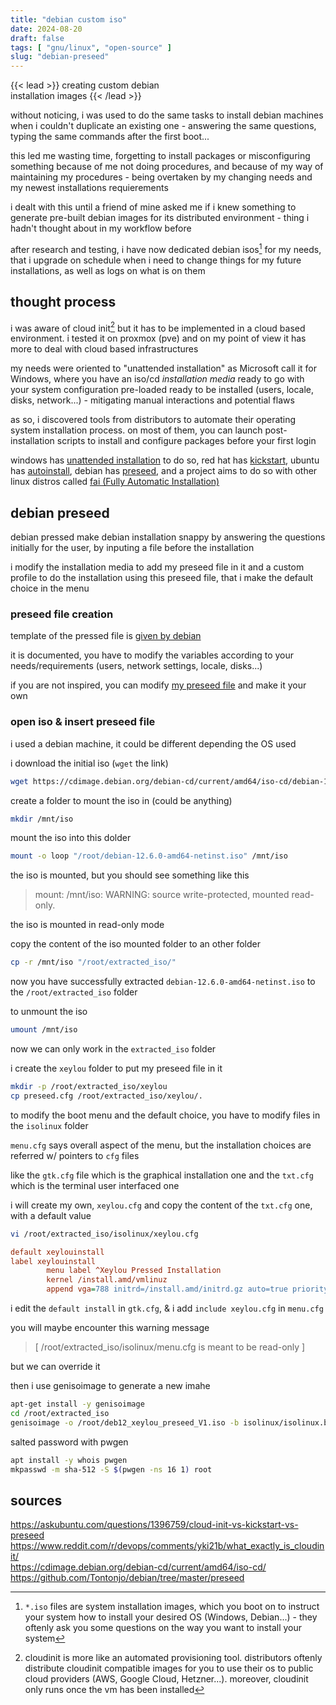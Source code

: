 ```yaml
---
title: "debian custom iso"
date: 2024-08-20
draft: false
tags: [ "gnu/linux", "open-source" ]
slug: "debian-preseed"
---
```


<!-- prologue -->

{{< lead >}}
creating custom debian  
installation images
{{< /lead >}}

<!-- sources -->

<!--
https://www.linuxtricks.fr/news/11-le-sac-de-chips/374-operations-inutiles-donc-indispensables-saturer-son-systeme-cpu-ram-disque-reseau/
https://cleveruptime.com/docs/files/proc-loadavg
https://euro-linux.com/en/blog/load-average-process-states-on-linux/
https://www.malekal.com/quest-ce-que-le-load-average-sur-linux/#Comprendre_et_lire_le_load_average
-->

<!-- article -->

without noticing, i was used to do the same tasks to install debian machines when i couldn't duplicate an existing one - answering the same questions, typing the same commands after the first boot...

this led me wasting time, forgetting to install packages or misconfiguring something because of me not doing procedures, and because of my way of maintaining my procedures - being overtaken by my changing needs and my newest installations requierements

i dealt with this until a friend of mine asked me if i knew something to generate pre-built debian images for its distributed environment - thing i hadn't thought about in my workflow before

after research and testing, i have now dedicated debian isos[^1] for my needs, that i upgrade on schedule when i need to change things for my future installations, as well as logs on what is on them

## thought process

i was aware of cloud init[^2] but it has to be implemented in a cloud based environment. i tested it on proxmox (pve) and on my point of view it has more to deal with cloud based infrastructures

my needs were oriented to "unattended installation" as Microsoft call it for Windows, where you have an iso/cd *installation media* ready to go with your system configuration pre-loaded ready to be installed (users, locale, disks, network...) - mitigating manual interactions and potential flaws

as so, i discovered tools from distributors to automate their operating system installation process. on most of them, you can launch post-installation scripts to install and configure packages before your first login

windows has [unattended installation](https://learn.microsoft.com/en-us/windows-hardware/manufacture/desktop/update-windows-settings-and-scripts-create-your-own-answer-file-sxs?view=windows-11) to do so, red hat has [kickstart](https://docs.redhat.com/en/documentation/red_hat_enterprise_linux/7/html/installation_guide/sect-kickstart-howto), ubuntu has [autoinstall](https://canonical-subiquity.readthedocs-hosted.com/en/latest/intro-to-autoinstall.html), debian has [preseed](https://wiki.debian.org/DebianInstaller/Preseed), and a project aims to do so with other linux distros called [fai (Fully Automatic Installation)](https://wiki.fai-project.org/index.php/Main_Page)

## debian preseed

debian pressed make debian installation snappy by answering the questions initially for the user, by inputing a file before the installation

i modify the installation media to add my preseed file in it and a custom profile to do the installation using this preseed file, that i make the default choice in the menu

### preseed file creation

template of the pressed file is [given by debian](https://www.debian.org/releases/bookworm/example-preseed.txt)

it is documented, you have to modify the variables according to your needs/requirements (users, network settings, locale, disks...)

if you are not inspired, you can modify [my preseed file](preseed.cfg) and make it your own

### open iso & insert preseed file

i used a debian machine, it could be different depending the OS used

i download the initial iso (`wget` the link)

```bash
wget https://cdimage.debian.org/debian-cd/current/amd64/iso-cd/debian-12.6.0-amd64-netinst.iso
```

create a folder to mount the iso in (could be anything)

```bash
mkdir /mnt/iso
```

mount the iso into this dolder

```bash
mount -o loop "/root/debian-12.6.0-amd64-netinst.iso" /mnt/iso
```

the iso is mounted, but you should see something like this

> mount: /mnt/iso: WARNING: source write-protected, mounted read-only.

the iso is mounted in read-only mode

copy the content of the iso mounted folder to an other folder

```bash
cp -r /mnt/iso "/root/extracted_iso/"
```

now you have successfully extracted `debian-12.6.0-amd64-netinst.iso` to the `/root/extracted_iso` folder

to unmount the iso

```bash
umount /mnt/iso
```

now we can only work in the `extracted_iso` folder

i create the `xeylou` folder to put my preseed file in it

```bash
mkdir -p /root/extracted_iso/xeylou
cp preseed.cfg /root/extracted_iso/xeylou/.
```

to modify the boot menu and the default choice, you have to modify files in the `isolinux` folder

`menu.cfg` says overall aspect of the menu, but the installation choices are referred w/ pointers to `cfg` files

like the `gtk.cfg` file which is the graphical installation one and the `txt.cfg` which is the terminal user interfaced one

i will create my own, `xeylou.cfg` and copy the content of the `txt.cfg` one, with a default value

```bash
vi /root/extracted_iso/isolinux/xeylou.cfg
```
```cfg
default xeylouinstall
label xeylouinstall
        menu label ^Xeylou Pressed Installation
        kernel /install.amd/vmlinuz
        append vga=788 initrd=/install.amd/initrd.gz auto=true priority=high file=/cdrom/xeylou/preseed.cfg --- quiet
```
i edit the `default install` in `gtk.cfg`, & i add `include xeylou.cfg` in `menu.cfg`

you will maybe encounter this warning message

> [ /root/extracted_iso/isolinux/menu.cfg is meant to be read-only ]

but we can override it

then i use genisoimage to generate a new imahe

```bash
apt-get install -y genisoimage
cd /root/extracted_iso
genisoimage -o /root/deb12_xeylou_preseed_V1.iso -b isolinux/isolinux.bin -c isolinux/boot.cat -no-emul-boot -boot-load-size 4 -boot-info-table -J -r .
```

salted password with pwgen

```bash
apt install -y whois pwgen
mkpasswd -m sha-512 -S $(pwgen -ns 16 1) root
```

## sources

https://askubuntu.com/questions/1396759/cloud-init-vs-kickstart-vs-preseed  
https://www.reddit.com/r/devops/comments/yki21b/what_exactly_is_cloudinit/  
https://cdimage.debian.org/debian-cd/current/amd64/iso-cd/  
https://github.com/Tontonjo/debian/tree/master/preseed  

[^1]: `*.iso` files are system installation images, which you boot on to instruct your system how to install your desired OS (Windows, Debian...) - they oftenly ask you some questions on the way you want to install your system

[^2]: cloudinit is more like an automated provisioning tool. distributors oftenly distribute cloudinit compatible images for you to use their os to public cloud providers (AWS, Google Cloud, Hetzner...). moreover, cloudinit only runs once the vm has been installed